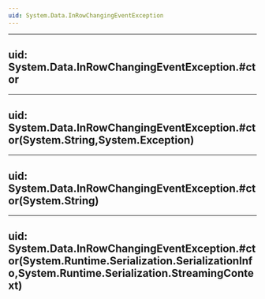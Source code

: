 ```yaml
---
uid: System.Data.InRowChangingEventException
---
```


---
uid: System.Data.InRowChangingEventException.#ctor
---

---
uid: System.Data.InRowChangingEventException.#ctor(System.String,System.Exception)
---

---
uid: System.Data.InRowChangingEventException.#ctor(System.String)
---

---
uid: System.Data.InRowChangingEventException.#ctor(System.Runtime.Serialization.SerializationInfo,System.Runtime.Serialization.StreamingContext)
---
